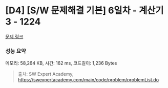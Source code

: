 # [D4] [S/W 문제해결 기본] 6일차 - 계산기3 - 1224 

[문제 링크](https://swexpertacademy.com/main/code/problem/problemDetail.do?contestProbId=AV14tDX6AFgCFAYD) 

### 성능 요약

메모리: 58,264 KB, 시간: 162 ms, 코드길이: 1,236 Bytes



> 출처: SW Expert Academy, https://swexpertacademy.com/main/code/problem/problemList.do